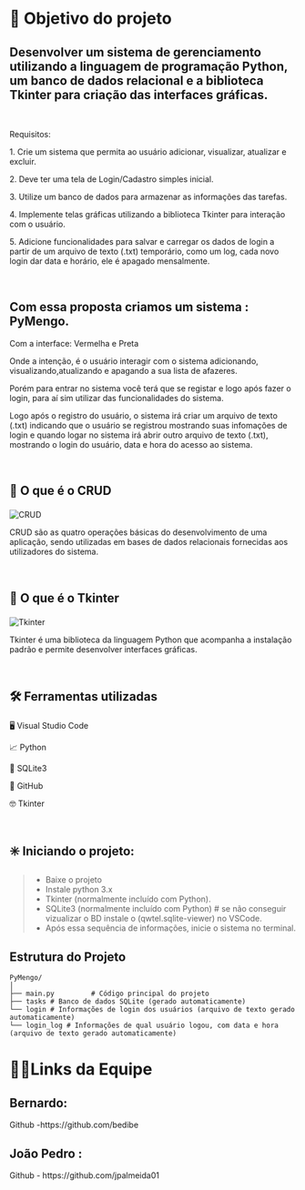 <h1>🎯 Objetivo do projeto</h1>
<h2> Desenvolver um sistema de gerenciamento utilizando a linguagem de programação Python, um banco de dados relacional e a biblioteca Tkinter para criação das interfaces gráficas.</h2>
  <br>
<p>Requisitos:</p>
<p>1.
Crie um sistema que permita ao usuário adicionar, visualizar, atualizar e excluir.
 </p>
<p>2.
Deve ter uma tela de Login/Cadastro simples inicial.
</p> 
<p>3.
Utilize um banco de dados para armazenar as informações das tarefas.
</p>
<p>4.
Implemente telas gráficas utilizando a biblioteca Tkinter para interação com o usuário.
</p>
<p>5.
Adicione funcionalidades para salvar e carregar os dados de login a partir de um arquivo de texto (.txt) temporário, como um log, cada novo login dar data e horário, ele é apagado mensalmente.</p> <br>
</p>  
 <h2>Com essa proposta criamos um sistema : PyMengo.</h2>
 <p>Com a interface: Vermelha e Preta</p>
 <p>Onde a intenção, é o usuário interagir com o sistema adicionando, visualizando,atualizando e apagando a sua lista de afazeres.
 </p>
 <p> Porém para entrar no sistema você terá que se registar e logo após fazer o login, para aí sim utilizar das funcionalidades do sistema.</p>
 <p>Logo após o registro do usuário, o sistema irá criar um arquivo de texto (.txt) indicando que o usuário se registrou mostrando suas infomações de login e quando logar no sistema irá abrir outro arquivo de texto (.txt), mostrando o login do usuário, data e hora do acesso ao sistema.</p>

<br>
<p><h2>🧾 O que é o CRUD</p></h2>

![CRUD](https://user-images.githubusercontent.com/112557591/221029329-cb1870f9-df98-4241-9727-52d8b6ba95da.png)

<p>CRUD são as quatro operações básicas do desenvolvimento de uma aplicação, sendo utilizadas em bases de dados relacionais fornecidas aos utilizadores do sistema.</p><br>

<p><h2>🧾 O que é o Tkinter</p></h2>

![Tkinter](https://blogger.googleusercontent.com/img/b/R29vZ2xl/AVvXsEio90i18qaHtSjADegRbefvdt7_rB0fEiXTHrl0ufit_G2dAHmw4YSoB8UWzf0MpV24jUlr3q9dnVz5uABvtknR7iwPJqeJrg1iTQXtIRXZWsONBRnluZGxFOCr6Ffz-awL9zfzlHf3New/s640/Tkinter+Logo.png)

<p>Tkinter é uma biblioteca da linguagem Python que acompanha a instalação padrão e permite desenvolver interfaces gráficas.</p><br>


<p><h2>🛠️ Ferramentas utilizadas</p></h2>

<p>🖥️ Visual Studio Code </p>
<p>📈 Python</p>
<p>🚀 SQLite3</p>
<p>🤖 GitHub</p>
<p>🤓 Tkinter</p>
<br>
<p><h2>✳️ Iniciando o projeto:</p></h2>

>+ Baixe o projeto
>+ Instale python 3.x
>+ Tkinter (normalmente incluído com Python).
>+ SQLite3 (normalmente incluído com Python) # se não conseguir vizualizar o BD instale o (qwtel.sqlite-viewer) no VSCode.
>+ Após essa sequência de informações, inicie o sistema no terminal.

<p><h2>Estrutura do Projeto</h2></p>

```console
PyMengo/
│
├── main.py         # Código principal do projeto
├── tasks # Banco de dados SQLite (gerado automaticamente)
└── login # Informações de login dos usuários (arquivo de texto gerado automaticamente) 
└── login_log # Informações de qual usuário logou, com data e hora (arquivo de texto gerado automaticamente)
```

<h1>🔗⛹Links da Equipe</h1>

<h2>Bernardo:</h2>
<p>Github -https://github.com/bedibe </p> 

<h2>João Pedro :</h2>
<p>Github - https://github.com/jpalmeida01</p>


